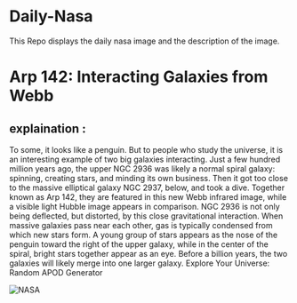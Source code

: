 # Daily-Nasa

This Repo displays the daily nasa image and the description of the image.

<!--NASA-->
# Arp 142: Interacting Galaxies from Webb
## explaination :

To some, it looks like a penguin. But to people who study the universe, it is an interesting example of two big galaxies interacting. Just a few hundred million years ago, the upper NGC 2936 was likely a normal spiral galaxy: spinning, creating stars, and minding its own business.  Then it got too close to the massive elliptical galaxy NGC 2937, below, and took a dive.  Together known as Arp 142, they are featured in this new Webb infrared image, while a visible light Hubble image appears in comparison.  NGC 2936 is not only being deflected, but distorted, by this close gravitational interaction.  When massive galaxies pass near each other, gas is typically condensed from which new stars form.  A young group of stars appears as the nose of the penguin toward the right of the upper galaxy, while in the center of the spiral, bright stars together appear as an eye.  Before a billion years, the two galaxies will likely merge into one larger galaxy.   Explore Your Universe: Random APOD Generator

![NASA](https://apod.nasa.gov/apod/image/2407/Arp142_Webb_960.jpg)
<!--/NASA-->